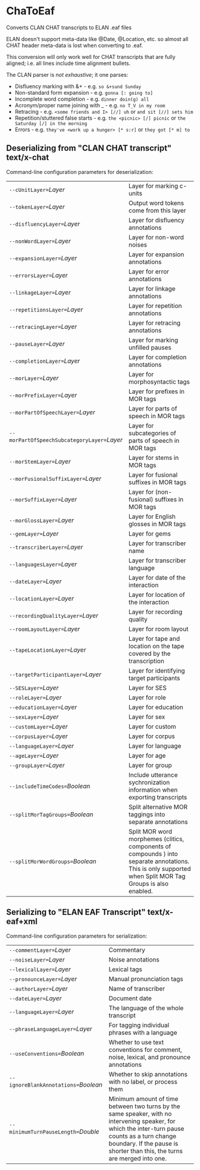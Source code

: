 # ChaToEaf

Converts CLAN CHAT transcripts to ELAN .eaf files

ELAN doesn't support meta-data like @Date, @Location, etc. so almost all CHAT header meta-data is lost when converting to .eaf.
 
This conversion will only work well for CHAT transcripts that are fully aligned; i.e. all lines include time alignment bullets.
 
The CLAN parser is *not exhaustive*; it one parses:
- Disfluency marking with &+ - e.g. `so &+sund Sunday`
- Non-standard form expansion - e.g. `gonna [: going to]`
- Incomplete word completion - e.g. `dinner doin(g) all`
- Acronym/proper name joining with _ - e.g. `no T_V in my room`
- Retracing - e.g. `<some friends and I> [//] uh` or `and sit [//] sets him`
- Repetition/stuttered false starts - e.g. `the <picnic> [/] picnic` or `the Saturday [/] in the morning`
- Errors - e.g. `they've <work up a hunger> [* s:r]` or `they got [* m] to`

## Deserializing from "CLAN CHAT transcript" text/x-chat

Command-line configuration parameters for deserialization:

|   |   |
|:--|:--|
| `--cUnitLayer=`*Layer* | Layer for marking c-units |
| `--tokenLayer=`*Layer* | Output word tokens come from this layer |
| `--disfluencyLayer=`*Layer* | Layer for disfluency annotations |
| `--nonWordLayer=`*Layer* | Layer for non-word noises |
| `--expansionLayer=`*Layer* | Layer for expansion annotations |
| `--errorsLayer=`*Layer* | Layer for error  annotations |
| `--linkageLayer=`*Layer* | Layer for linkage annotations |
| `--repetitionsLayer=`*Layer* | Layer for repetition annotations |
| `--retracingLayer=`*Layer* | Layer for retracing annotations |
| `--pauseLayer=`*Layer* | Layer for marking unfilled pauses |
| `--completionLayer=`*Layer* | Layer for completion annotations |
| `--morLayer=`*Layer* | Layer for morphosyntactic tags |
| `--morPrefixLayer=`*Layer* | Layer for prefixes in MOR tags |
| `--morPartOfSpeechLayer=`*Layer* | Layer for parts of speech in MOR tags |
| `--morPartOfSpeechSubcategoryLayer=`*Layer* | Layer for subcategories of parts of speech in MOR tags |
| `--morStemLayer=`*Layer* | Layer for stems in MOR tags |
| `--morFusionalSuffixLayer=`*Layer* | Layer for fusional suffixes in MOR tags |
| `--morSuffixLayer=`*Layer* | Layer for (non-fusional) suffixes in MOR tags |
| `--morGlossLayer=`*Layer* | Layer for English glosses in MOR tags |
| `--gemLayer=`*Layer* | Layer for gems |
| `--transcriberLayer=`*Layer* | Layer for transcriber name |
| `--languagesLayer=`*Layer* | Layer for transcriber language |
| `--dateLayer=`*Layer* | Layer for date of the interaction |
| `--locationLayer=`*Layer* | Layer for location of the interaction |
| `--recordingQualityLayer=`*Layer* | Layer for recording quality |
| `--roomLayoutLayer=`*Layer* | Layer for room layout |
| `--tapeLocationLayer=`*Layer* | Layer for tape and location on the tape covered by the transcription |
| `--targetParticipantLayer=`*Layer* | Layer for identifying target participants |
| `--SESLayer=`*Layer* | Layer for SES |
| `--roleLayer=`*Layer* | Layer for role |
| `--educationLayer=`*Layer* | Layer for education |
| `--sexLayer=`*Layer* | Layer for sex |
| `--customLayer=`*Layer* | Layer for custom |
| `--corpusLayer=`*Layer* | Layer for corpus |
| `--languageLayer=`*Layer* | Layer for language |
| `--ageLayer=`*Layer* | Layer for age |
| `--groupLayer=`*Layer* | Layer for group |
| `--includeTimeCodes=`*Boolean* | Include utterance sychronization information when exporting transcripts |
| `--splitMorTagGroups=`*Boolean* | Split alternative MOR taggings into separate annotations |
| `--splitMorWordGroups=`*Boolean* | Split MOR word morphemes (clitics, components of compounds ) into separate annotations. This is only supported when Split MOR Tag Groups is also enabled. |

## Serializing to "ELAN EAF Transcript" text/x-eaf+xml

Command-line configuration parameters for serialization:

|   |   |
|:--|:--|
| `--commentLayer=`*Layer* | Commentary |
| `--noiseLayer=`*Layer* | Noise annotations |
| `--lexicalLayer=`*Layer* | Lexical tags |
| `--pronounceLayer=`*Layer* | Manual pronunciation tags |
| `--authorLayer=`*Layer* | Name of transcriber |
| `--dateLayer=`*Layer* | Document date |
| `--languageLayer=`*Layer* | The language of the whole transcript |
| `--phraseLanguageLayer=`*Layer* | For tagging individual phrases with a language |
| `--useConventions=`*Boolean* | Whether to use text conventions for comment, noise, lexical, and pronounce annotations |
| `--ignoreBlankAnnotations=`*Boolean* | Whether to skip annotations with no label, or process them |
| `--minimumTurnPauseLength=`*Double* | Minimum amount of time between two turns by the same speaker, with no intervening speaker, for which the inter-turn pause counts as a turn change boundary. If the pause is shorter than this, the turns are merged into one. |
